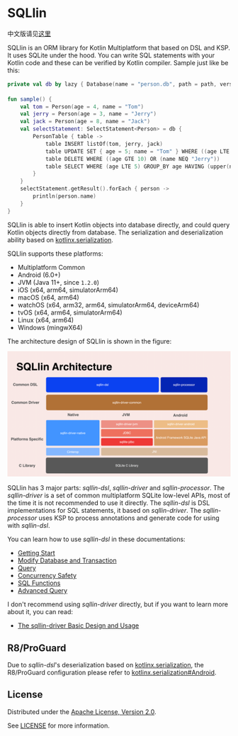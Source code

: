 # SQLlin

中文版请见[这里](README_CN.md)

SQLlin is an ORM library for Kotlin Multiplatform that based on DSL and KSP. It uses SQLite under the hood. You can write SQL
statements with your Kotlin code and these can be verified by Kotlin compiler. Sample just like be this:

```kotlin
private val db by lazy { Database(name = "person.db", path = path, version = 1) }

fun sample() {
    val tom = Person(age = 4, name = "Tom")
    val jerry = Person(age = 3, name = "Jerry")
    val jack = Person(age = 8, name = "Jack")
    val selectStatement: SelectStatement<Person> = db {
        PersonTable { table ->
            table INSERT listOf(tom, jerry, jack)
            table UPDATE SET { age = 5; name = "Tom" } WHERE ((age LTE 5) AND (name NEQ "Tom"))
            table DELETE WHERE ((age GTE 10) OR (name NEQ "Jerry"))
            table SELECT WHERE (age LTE 5) GROUP_BY age HAVING (upper(name) EQ "TOM") ORDER_BY (age to DESC) LIMIT 2 OFFSET 1
        }
    }
    selectStatement.getResult().forEach { person ->
        println(person.name)
    }
}
```
SQLlin is able to insert Kotlin objects into database directly, and could query Kotlin objects directly from database. The serialization
and deserialization ability based on [kotlinx.serialization](https://github.com/Kotlin/kotlinx.serialization).

SQLlin supports these platforms:

- Multiplatform Common
- Android (6.0+)
- JVM (Java 11+, since `1.2.0`)
- iOS (x64, arm64, simulatorArm64)
- macOS (x64, arm64)
- watchOS (x64, arm32, arm64, simulatorArm64, deviceArm64)
- tvOS (x64, arm64, simulatorArm64)
- Linux (x64, arm64)
- Windows (mingwX64)

The architecture design of SQLlin is shown in the figure:

![sqllin-architecture](sqllin-architecture.png)

SQLlin has 3 major parts: _sqllin-dsl_, _sqllin-driver_ and _sqllin-processor_. The _sqllin-driver_ is a set of common multiplatform SQLite low-level
APIs, most of the time it is not recommended to use it directly. The _sqllin-dsl_ is DSL implementations for SQL statements, it based on
_sqllin-driver_. The _sqllin-processor_ uses KSP to process annotations and generate code for using with _sqllin-dsl_.

You can learn how to use _sqllin-dsl_ in these documentations:

- [Getting Start](./sqllin-dsl/doc/getting-start.md)
- [Modify Database and Transaction](./sqllin-dsl/doc/modify-database-and-transaction.md)
- [Query](./sqllin-dsl/doc/query.md)
- [Concurrency Safety](./sqllin-dsl/doc/concurrency-safety.md)
- [SQL Functions](./sqllin-dsl/doc/sql-functions.md)
- [Advanced Query](./sqllin-dsl/doc/advanced-query.md)

I don't recommend using _sqllin-driver_ directly, but if you want to learn more about it, you can read:

- [The sqllin-driver Basic Design and Usage](./sqllin-driver/README.md)

## R8/ProGuard

Due to _sqllin-dsl_'s deserialization based on [kotlinx.serialization](https://github.com/Kotlin/kotlinx.serialization), the R8/ProGuard configuration please refer to
[kotlinx.serialization#Android](https://github.com/Kotlin/kotlinx.serialization#Android).

## License

Distributed under the [Apache License, Version 2.0](https://www.apache.org/licenses/LICENSE-2.0).

See [LICENSE](LICENSE.txt) for more information.